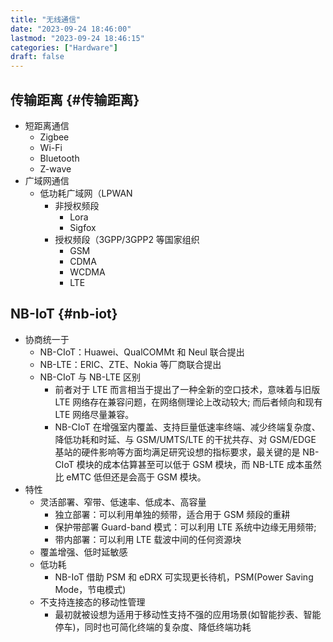 ```yaml
---
title: "无线通信"
date: "2023-09-24 18:46:00"
lastmod: "2023-09-24 18:46:15"
categories: ["Hardware"]
draft: false
---
```


## 传输距离 {#传输距离}

-   短距离通信
    -   Zigbee
    -   Wi-Fi
    -   Bluetooth
    -   Z-wave
-   广域网通信
    -   低功耗广域网（LPWAN
        -   非授权频段
            -   Lora
            -   Sigfox
        -   授权频段（3GPP/3GPP2 等国家组织
            -   GSM
            -   CDMA
            -   WCDMA
            -   LTE


## NB-IoT {#nb-iot}

-   协商统一于
    -   NB-CIoT：Huawei、QualCOMMt 和 Neul 联合提出
    -   NB-LTE：ERIC、ZTE、Nokia 等厂商联合提出
    -   NB-CIoT 与 NB-LTE 区别
        -   前者对于 LTE 而言相当于提出了一种全新的空口技术，意味着与旧版 LTE 网络存在兼容问题，在网络侧理论上改动较大; 而后者倾向和现有 LTE 网络尽量兼容。
        -   NB-CIoT 在增强室内覆盖、支持巨量低速率终端、减少终端复杂度、降低功耗和时延、与 GSM/UMTS/LTE 的干扰共存、对 GSM/EDGE 基站的硬件影响等方面均满足研究设想的指标要求，最关键的是 NB-CIoT 模块的成本估算甚至可以低于 GSM 模块，而 NB-LTE 成本虽然比 eMTC 低但还是会高于 GSM 模块。
-   特性
    -   灵活部署、窄带、低速率、低成本、高容量
        -   独立部署：可以利用单独的频带，适合用于 GSM 频段的重耕
        -   保护带部署 Guard-band 模式：可以利用 LTE 系统中边缘无用频带;
        -   带内部署：可以利用 LTE 载波中间的任何资源块
    -   覆盖增强、低时延敏感
    -   低功耗
        -   NB-IoT 借助 PSM 和 eDRX 可实现更长待机，PSM(Power Saving Mode，节电模式)
    -   不支持连接态的移动性管理
        -   最初就被设想为适用于移动性支持不强的应用场景(如智能抄表、智能停车)，同时也可简化终端的复杂度、降低终端功耗